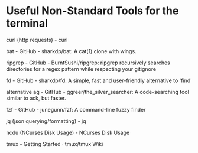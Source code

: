 # Useful Non-Standard Tools for the terminal

curl (http requests) - curl 

bat - GitHub - sharkdp/bat: A cat(1) clone with wings. 

ripgrep - GitHub - BurntSushi/ripgrep: ripgrep recursively searches directories for a regex pattern while respecting your gitignore 

fd - GitHub - sharkdp/fd: A simple, fast and user-friendly alternative to 'find' 

alternative ag - GitHub - ggreer/the_silver_searcher: A code-searching tool similar to ack, but faster. 

fzf - GitHub - junegunn/fzf: A command-line fuzzy finder 

jq (json querying/formatting) - jq 

ncdu (NCurses Disk Usage) - NCurses Disk Usage 

tmux - Getting Started · tmux/tmux Wiki 
